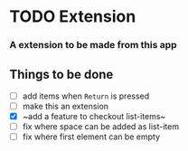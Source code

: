 # TODO Extension
### A extension to be made from this app

## Things to be done
- [ ] add items when `Return` is pressed
- [ ] make this an extension
- [X] ~add a feature to checkout list-items~
- [ ] fix where space can be added as list-item
- [ ] fix where first element can be empty
